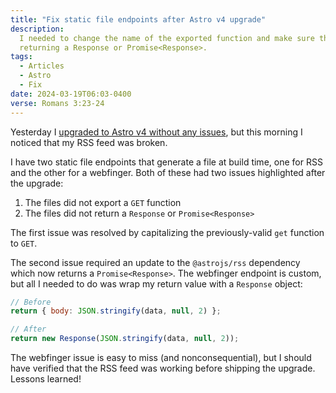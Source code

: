 ```yaml
---
title: "Fix static file endpoints after Astro v4 upgrade"
description:
  I needed to change the name of the exported function and make sure that it was
  returning a Response or Promise<Response>.
tags:
  - Articles
  - Astro
  - Fix
date: 2024-03-19T06:03-0400
verse: Romans 3:23-24
---
```


Yesterday I
[upgraded to Astro v4 without any issues](/articles/upgrading-from-astro-v2-to-v4),
but this morning I noticed that my RSS feed was broken.

I have two static file endpoints that generate a file at build time, one for RSS
and the other for a webfinger. Both of these had two issues highlighted after
the upgrade:

1. The files did not export a `GET` function
2. The files did not return a `Response` or `Promise<Response>`

The first issue was resolved by capitalizing the previously-valid `get` function
to `GET`.

The second issue required an update to the `@astrojs/rss` dependency which now
returns a `Promise<Response>`. The webfinger endpoint is custom, but all I
needed to do was wrap my return value with a `Response` object:

```js
// Before
return { body: JSON.stringify(data, null, 2) };

// After
return new Response(JSON.stringify(data, null, 2));
```

The webfinger issue is easy to miss (and nonconsequential), but I should have
verified that the RSS feed was working before shipping the upgrade. Lessons
learned!
